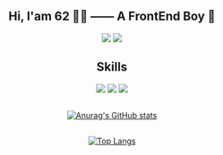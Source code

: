 <div align="center">

## Hi, I'am 62 🙋‍♂️ —— A FrontEnd Boy 🚀 
[![](https://img.shields.io/static/v1?label=Blog&message=Ashenone62&color=orange&style=for-the-badge&logo=HomeAdvisor)](https://www.ashenone62.ltd/)
[![](https://img.shields.io/static/v1?label=Email&message=Ashenone62@outlook.com&color=blue&style=for-the-badge&logo=MicrosoftOutlook)](Mailto:Ashenone62@outlook.com)

## Skills
![](https://img.shields.io/static/v1?label=&message=React.js&color=blue)
![](https://img.shields.io/static/v1?label=&message=Node.js&color=brightgreen)
![](https://img.shields.io/static/v1?label=&message=Vue&color=lightgreen)

## 
[![Anurag's GitHub stats](https://github-readme-stats.vercel.app/api?username=Ashenone-62&show_icons=true&hide=contribs,prs&theme=vue-dark)](https://github.com/anuraghazra/github-readme-stats)

## 
[![Top Langs](https://github-readme-stats.vercel.app/api/top-langs/?username=Ashenone-62&layout=compact&theme=react)](https://github.com/anuraghazra/github-readme-stats)

</div>

